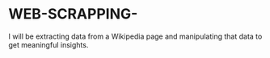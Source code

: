 # WEB-SCRAPPING-
I will be extracting data from a Wikipedia page and manipulating that data to get meaningful insights.

